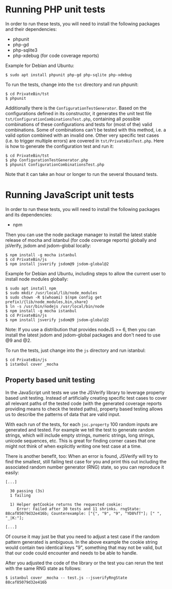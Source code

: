 Running PHP unit tests
======================

In order to run these tests, you will need to install the following packages
and their dependencies:
* phpunit
* php-gd
* php-sqlite3
* php-xdebug (for code coverage reports)

Example for Debian and Ubuntu:
```console
$ sudo apt install phpunit php-gd php-sqlite php-xdebug
```

To run the tests, change into the `tst` directory and run phpunit:
```console
$ cd PrivateBin/tst
$ phpunit
```

Additionally there is the `ConfigurationTestGenerator`. Based on the
configurations defined in its constructor, it generates the unit test file
`tst/ConfigurationCombinationsTest.php`, containing all possible combinations
of these configurations and tests for (most of the) valid combinations. Some of
combinations can't be tested with this method, i.e. a valid option combined with
an invalid one. Other very specific test cases (i.e. to trigger multiple errors)
are covered in `tst/PrivateBinTest.php`. Here is how to generate the
configuration test and run it:

```console
$ cd PrivateBin/tst
$ php ConfigurationTestGenerator.php
$ phpunit ConfigurationCombinationsTest.php
```

Note that it can take an hour or longer to run the several thousand tests.


Running JavaScript unit tests
=============================

In order to run these tests, you will need to install the following packages
and its dependencies:
* npm

Then you can use the node package manager to install the latest stable release
of mocha and istanbul (for code coverage reports) globally and jsVerify, jsdom
and jsdom-global locally:

```console
$ npm install -g mocha istanbul
$ cd PrivateBin/js
$ npm install jsverify jsdom@9 jsdom-global@2
```

Example for Debian and Ubuntu, including steps to allow the current user to
install node modules globally:
```console
$ sudo apt install npm
$ sudo mkdir /usr/local/lib/node_modules
$ sudo chown -R $(whoami) $(npm config get prefix)/{lib/node_modules,bin,share}
$ ln -s /usr/bin/nodejs /usr/local/bin/node
$ npm install -g mocha istanbul
$ cd PrivateBin/js
$ npm install jsverify jsdom@9 jsdom-global@2
```

Note: If you use a distribution that provides nodeJS >= 6, then you can install
the latest jsdom and jsdom-global packages and don't need to use @9 and @2.

To run the tests, just change into the `js` directory and run istanbul:
```console
$ cd PrivateBin/js
$ istanbul cover _mocha
```

Property based unit testing
---------------------------

In the JavaScript unit tests we use the JSVerify library to leverage property
based unit testing. Instead of artificially creating specific test cases to
cover all relevant paths of the tested code (with the generated coverage reports
providing means to check the tested paths), property based testing allows us to
describe the patterns of data that are valid input.

With each run of the tests, for each `jsc.property` 100 random inputs are
generated and tested. For example we tell the test to generate random strings,
which will include empty strings, numeric strings, long strings, unicode
sequences, etc. This is great for finding corner cases that one might not think
of when explicitly writing one test case at a time.

There is another benefit, too: When an error is found, JSVerify will try to find
the smallest, still failing test case for you and print this out including the
associated random number generator (RNG) state, so you can reproduce it easily:

```console
[...]

  30 passing (3s)
  1 failing

  1) Helper getCookie returns the requested cookie:
     Error: Failed after 30 tests and 11 shrinks. rngState: 88caf85079d32e416b; Counterexample: ["{", "9", "9", "YD8%fT"]; [" ", "_|K:"]; 

[...]
```

Of course it may just be that you need to adjust a test case if the random
pattern generated is ambiguous. In the above example the cookie string would
contain two identical keys "9", something that may not be valid, but that our
code could encounter and needs to be able to handle.

After you adjusted the code of the library or the test you can rerun the test
with the same RNG state as follows:

```console
$ istanbul cover _mocha -- test.js --jsverifyRngState 88caf85079d32e416b
```

